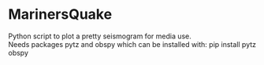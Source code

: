 # MarinersQuake
Python script to plot a pretty seismogram for media use.  
Needs packages pytz and obspy which can be installed with:
pip install pytz obspy
